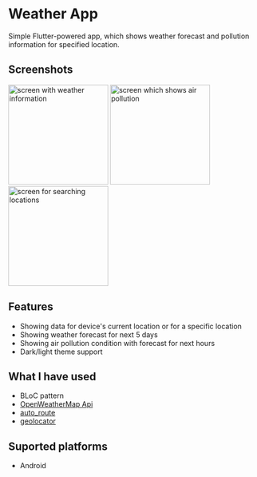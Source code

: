 # Weather App 
Simple Flutter-powered app, which shows weather forecast and pollution information for specified location.

## Screenshots
<img src="https://github.com/user-attachments/assets/dc6da854-8b22-46a9-84b5-1e39b1487994" alt="screen with weather information" width="200"/> 
<img src="https://github.com/user-attachments/assets/45562e1f-9426-4a29-a533-0a667f5ecc53" alt="screen which shows air pollution" width="200"/> 
<img src="https://github.com/user-attachments/assets/b1b44afa-eb75-4122-9d64-0d49604e447a" alt="screen for searching locations" width="200"/>

## Features
- Showing data for device's current location or for a specific location
- Showing weather forecast for next 5 days
- Showing air pollution condition with forecast for next hours
- Dark/light theme support

## What I have used
- BLoC pattern
- [OpenWeatherMap Api](https://openweathermap.org/api)
- [auto_route](https://pub.dev/packages/auto_route)
- [geolocator](https://pub.dev/packages/geolocator)
  
## Suported platforms
- Android

